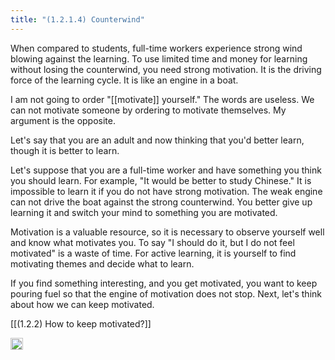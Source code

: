 ```yaml
---
title: "(1.2.1.4) Counterwind"
---
```


When compared to students, full-time workers experience strong wind blowing against the learning. To use limited time and money for learning without losing the counterwind, you need strong motivation. It is the driving force of the learning cycle. It is like an engine in a boat.

I am not going to order "[[motivate]] yourself." The words are useless.  We can not motivate someone by ordering to motivate themselves. My argument is the opposite.

Let's say that you are an adult and now thinking that you'd better learn, though it is better to learn.

Let's suppose that you are a full-time worker and have something you think you should learn. For example, "It would be better to study Chinese." It is impossible to learn it if you do not have strong motivation. The weak engine can not drive the boat against the strong counterwind. You better give up learning it and switch your mind to something you are motivated.

Motivation is a valuable resource, so it is necessary to observe yourself well and know what motivates you. To say "I should do it, but I do not feel motivated" is a waste of time. For active learning, it is yourself to find motivating themes and decide what to learn.

If you find something interesting, and you get motivated, you want to keep pouring fuel so that the engine of motivation does not stop. Next, let's think about how we can keep motivated.

[[(1.2.2) How to keep motivated?]]

<img src='https://scrapbox.io/api/pages/nishio-en/en/icon' alt='en.icon' height="19.5"/>
